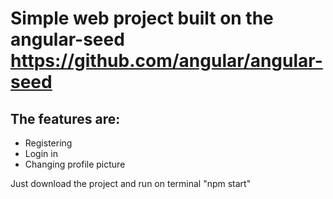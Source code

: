 # Simple web project built on the angular-seed https://github.com/angular/angular-seed

## The features are:

* Registering
* Login in
* Changing profile picture

Just download the project and run on terminal "npm start"



